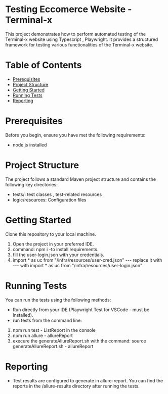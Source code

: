 # Testing Eccomerce Website - Terminal-x
This project demonstrates how to perform automated testing of the Terminal-x website using Typescript , Playwright. It provides a structured framework for testing various functionalities of the Terminal-x website.

# Table of Contents
* [Prerequisites](#prerequisites)
* [Project Structure](#project-structure)
* [Getting Started](#getting-started)
* [Running Tests](#running-tests)
* [Reporting](#reporting)

# Prerequisites
Before you begin, ensure you have met the following requirements:

* node.js installed

# Project Structure
The project follows a standard Maven project structure and contains the following key directories:
* tests/: test classes , test-related resources
* logic/resources: Configuration files

# Getting Started
Clone this repository to your local machine.

1) Open the project in your preferred IDE.
2) command: npm i  -to install requirements.
3) fill the user-login.json with your credentials.
4) import * as uc from "/infra/resources/user-cred.json" --- replace it with ---  with import * as uc from "/infra/resources/user-login.json"

# Running Tests
You can run the tests using the following methods:

* Run directly from your IDE (Playwright Test for VSCode - must be installed).
* run tests from the command line: 
1) npm run test - ListReport in the console
2) npm run allure - allureReport
3) execure the generateAllureReport.sh with the command: source generateAllureReport.sh - allureReport


# Reporting
* Test results are configured to generate in allure-report. You can find the reports in the /allure-results directory after running the tests.



